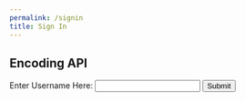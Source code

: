 ```yaml
---
permalink: /signin
title: Sign In
---
```


<html lang="en">
<head>
    <meta charset="UTF-8">
    <meta name="viewport" content="width=device-width, initial-scale=1.0">
    <title>Sign-In/Register and CSV Data</title>
</head>
<body>
<div class="border-fill"></div>
<h2 id="overviewSection">Encoding API</h2>

<form onsubmit="submitForm(event)">
    <label for="userInput">Enter Username Here:</label>
    <input type="text" id="userInput" name="userInput">
    <button id="submit-button" type="submit">Submit</button>
</form>

<div id="result"></div>

<script>
    function submitForm(event) {
        event.preventDefault(); // Prevent the default form submission behavior
        var resultDiv = document.getElementById('result'); // Get the div to display the result
        var submitButton = document.getElementById('submit-button'); // Get the submit button

        var userInput = document.getElementById('userInput');
        if (!userInput) {
            console.error('Could not find userInput element.');
            return;
        }

        var requestData = {
            userInput: userInput.value
        };
        
        // Send the username data to the API
        fetch('https://nartbackend.stu.nighthawkcodingsociety.com/api/encode/addusername', {
            method: 'POST',
            headers: {
                'Content-Type': 'application/json'
            },
            body: JSON.stringify(requestData)
        })
        .then(response => response.json())
        .then(data => {
            console.log(data);
        })
        .catch(error => {
            console.error('Error sending data to the API:', error);
        });
    }

    document.addEventListener("DOMContentLoaded", function () {
        var form = document.querySelector('form');
        var resultDiv = document.getElementById('result');

        form.addEventListener('submit', submitForm); // Attach the submitForm function to the form's submit event
    });
</script>                
</body>
</html>